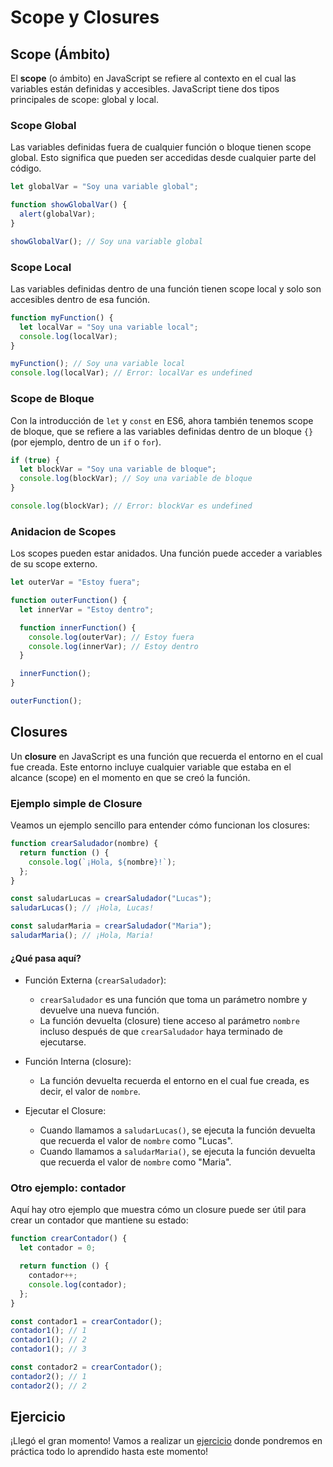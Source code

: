 # Scope y Closures

## Scope (Ámbito)

El **scope** (o ámbito) en JavaScript se refiere al contexto en el cual las variables están definidas y accesibles. JavaScript tiene dos tipos principales de scope: global y local.

### Scope Global

Las variables definidas fuera de cualquier función o bloque tienen scope global. Esto significa que pueden ser accedidas desde cualquier parte del código.

```js
let globalVar = "Soy una variable global";

function showGlobalVar() {
  alert(globalVar);
}

showGlobalVar(); // Soy una variable global
```

### Scope Local

Las variables definidas dentro de una función tienen scope local y solo son accesibles dentro de esa función.

```js
function myFunction() {
  let localVar = "Soy una variable local";
  console.log(localVar);
}

myFunction(); // Soy una variable local
console.log(localVar); // Error: localVar es undefined
```

### Scope de Bloque

Con la introducción de `let` y `const` en ES6, ahora también tenemos scope de bloque, que se refiere a las variables definidas dentro de un bloque `{}` (por ejemplo, dentro de un `if` o `for`).

```js
if (true) {
  let blockVar = "Soy una variable de bloque";
  console.log(blockVar); // Soy una variable de bloque
}

console.log(blockVar); // Error: blockVar es undefined
```

### Anidacion de Scopes

Los scopes pueden estar anidados. Una función puede acceder a variables de su scope externo.

```js
let outerVar = "Estoy fuera";

function outerFunction() {
  let innerVar = "Estoy dentro";

  function innerFunction() {
    console.log(outerVar); // Estoy fuera
    console.log(innerVar); // Estoy dentro
  }

  innerFunction();
}

outerFunction();
```

## Closures

Un **closure** en JavaScript es una función que recuerda el entorno en el cual fue creada. Este entorno incluye cualquier variable que estaba en el alcance (scope) en el momento en que se creó la función.

### Ejemplo simple de Closure

Veamos un ejemplo sencillo para entender cómo funcionan los closures:

```js
function crearSaludador(nombre) {
  return function () {
    console.log(`¡Hola, ${nombre}!`);
  };
}

const saludarLucas = crearSaludador("Lucas");
saludarLucas(); // ¡Hola, Lucas!

const saludarMaria = crearSaludador("Maria");
saludarMaria(); // ¡Hola, Maria!
```

#### ¿Qué pasa aquí?

- Función Externa (`crearSaludador`):

  - `crearSaludador` es una función que toma un parámetro nombre y devuelve una nueva función.
  - La función devuelta (closure) tiene acceso al parámetro `nombre` incluso después de que `crearSaludador` haya terminado de ejecutarse.

- Función Interna (closure):

  - La función devuelta recuerda el entorno en el cual fue creada, es decir, el valor de `nombre`.

- Ejecutar el Closure:

  - Cuando llamamos a `saludarLucas()`, se ejecuta la función devuelta que recuerda el valor de `nombre` como "Lucas".
  - Cuando llamamos a `saludarMaria()`, se ejecuta la función devuelta que recuerda el valor de `nombre` como "Maria".

### Otro ejemplo: contador

Aquí hay otro ejemplo que muestra cómo un closure puede ser útil para crear un contador que mantiene su estado:

```js
function crearContador() {
  let contador = 0;

  return function () {
    contador++;
    console.log(contador);
  };
}

const contador1 = crearContador();
contador1(); // 1
contador1(); // 2
contador1(); // 3

const contador2 = crearContador();
contador2(); // 1
contador2(); // 2
```

## Ejercicio

¡Llegó el gran momento! Vamos a realizar un [ejercicio](../exercises/04-integrator.md) donde pondremos en práctica todo lo aprendido hasta este momento!
